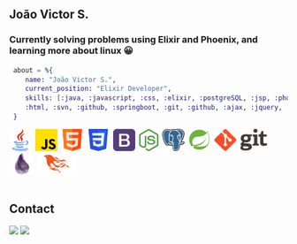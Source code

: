 ## João Victor S.

### Currently solving problems using Elixir and Phoenix, and learning more about linux 😀

```elixir
 about = %{
    name: "João Victor S.",
    current_position: "Elixir Developer",
    skills: [:java, :javascript, :css, :elixir, :postgreSQL, :jsp, :phoenix, :bootstrap,
    :html, :svn, :github, :springboot, :git, :github, :ajax, :jquery, :nodejs]
 }

```
 
<div>
<img height="40" src="images/java.png">
<img style="margin-left:3px; vertical-align: top;" height="40" src="images/javascript.png">
<img style="margin-left:3px;" height="40" src="images/html.png">
<img style="margin-left:3px;" height="40" src="./images/css.png">
<img style="margin-left:3px;" height="40" src="./images/bootstrap.png">
<img style="margin-left:3px;" height="40" src="./images/nodejs.png">
<img style="margin-left:3px;" height="40" src="./images/postgresql.png">
<img style="margin-left:3px;" height="40" src="./images/spring-boot.png">
<img style="margin-left:3px;" height="40" src="./images/git.png">
<img style="margin-left:3px;" height="40" src="./images/elixir.png">
<img style="margin-left:3px;" height="40" src="./images/phoenix.png">
</div>

<br>

## **Contact**
<div>
  <a href = "mailto:jovi47profissional@gmail.com"><img src="https://img.shields.io/badge/Gmail-D14836?style=for-the-badge&logo=gmail&logoColor=white" target="_blank"></a>
  <a href="https://www.linkedin.com/in/jovi47" target="_blank"><img src="https://img.shields.io/badge/-LinkedIn-%230077B5?style=for-the-badge&logo=linkedin&logoColor=white" target="_blank"></a>   
</div>

